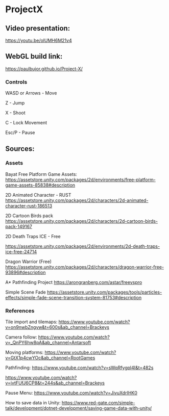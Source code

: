 # ProjectX

## Video presentation: 
https://youtu.be/olUMH6M21v4

## WebGL build link:
https://paulbujor.github.io/Project-X/

### Controls
WASD or Arrows - Move

Z - Jump

X - Shoot

C - Lock Movement

Esc/P - Pause

## Sources:
### Assets
Bayat Free Platform Game Assets:
https://assetstore.unity.com/packages/2d/environments/free-platform-game-assets-85838#description

2D Animated Character - RUST
https://assetstore.unity.com/packages/2d/characters/2d-animated-character-rust-186513

2D Cartoon Birds pack
https://assetstore.unity.com/packages/2d/characters/2d-cartoon-birds-pack-149167

2D Death Traps ICE - Free

https://assetstore.unity.com/packages/2d/environments/2d-death-traps-ice-free-24714

Dragon Warrior (Free)
https://assetstore.unity.com/packages/2d/characters/dragon-warrior-free-93896#description

A* Pathfinding Project
https://arongranberg.com/astar/freevspro

Simple Scene Fade
https://assetstore.unity.com/packages/tools/particles-effects/simple-fade-scene-transition-system-81753#description

### References
Tile import and tilemaps:
https://www.youtube.com/watch?v=on9nwbZngyw&t=600s&ab_channel=Brackeys

Camera follow:
https://www.youtube.com/watch?v=_QnPY6hw8pA&ab_channel=Antarsoft

Moving platforms:
https://www.youtube.com/watch?v=GtX1p4cwYOc&ab_channel=RootGames

Pathfinding:
https://www.youtube.com/watch?v=sWqRfygpl4I&t=482s

https://www.youtube.com/watch?v=jvtFUfJ6CP8&t=244s&ab_channel=Brackeys

Pause Menu:
https://www.youtube.com/watch?v=JivuXdrIHK0

How to save data in Unity:
https://www.red-gate.com/simple-talk/development/dotnet-development/saving-game-data-with-unity/


